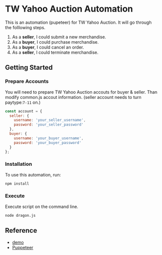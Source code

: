 # TW Yahoo Auction Automation

This is an automation (pupeteer) for TW Yahoo Auction. It will go through the folllowing steps.

1. As a **seller**, I could submit a new merchandise.
2. As a **buyer**, I could purchase merchandise.
3. As a **buyer**, I could cancel an order.
4. As a **seller**, I could terminate merchandise.

## Getting Started

### Prepare Accounts

You will need to prepare TW Yahoo Auction accouts for buyer & seller. Than modify common.js accout information. (seller account needs to turn paytype:`7-11` on.)

```javascript
const account = {
  seller: {
    username: 'your_seller_username',
    password: 'your_seller_password'
  },
  buyer: {
    username: 'your_buyer_username',
    password: 'your_buyer_password'
  }
};
```

### Installation

To use this automation, run:
```bash
npm install
```

### Execute

Execute script on the command line.
```bash
node dragon.js
```

## Reference
- [demo](https://www.youtube.com/watch?v=9GFPPKpQYbg)
- [Puppeteer](https://github.com/puppeteer/puppeteer)

